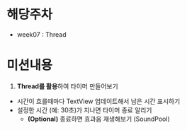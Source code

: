 # 해당주차
- week07 : Thread
# 미션내용
1. **Thread를 활용**하여 타이머 만들어보기
- 시간이 흐를때마다 TextView 업데이트해서 남은 시간 표시하기
- 설정한 시간 (예: 30초)가 지나면 타이머 종료 알리기
    - **(Optional)** 종료하면 효과음 재생해보기 (SoundPool)
